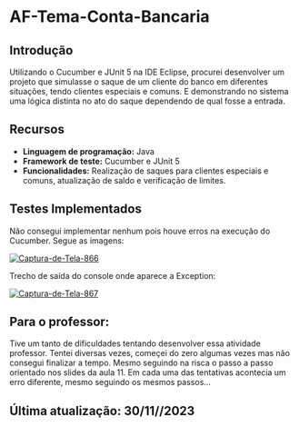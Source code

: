 # AF-Tema-Conta-Bancaria

## Introdução
Utilizando o Cucumber e JUnit 5 na IDE Eclipse, procurei desenvolver um projeto que simulasse o saque de um cliente do banco em diferentes situações, tendo clientes especiais e comuns. E demonstrando no sistema uma lógica distinta no ato do saque dependendo de qual fosse a entrada. 

## Recursos
- **Linguagem de programação:** Java
- **Framework de teste:** Cucumber e JUnit 5
- **Funcionalidades:** Realização de saques para clientes especiais e comuns, atualização de saldo e verificação de limites.

## Testes Implementados
Não consegui implementar nenhum pois houve erros na execução do Cucumber. Segue as imagens:

<a href="https://ibb.co/8KrfnZ6"><img src="https://i.ibb.co/Tv47D3m/Captura-de-Tela-866.png" alt="Captura-de-Tela-866" border="0"></a>

Trecho de saída do console onde aparece a Exception:

<a href="https://ibb.co/dcX123R"><img src="https://i.ibb.co/sPckwDZ/Captura-de-Tela-867.png" alt="Captura-de-Tela-867" border="0"></a>

## Para o professor:
Tive um tanto de dificuldades tentando desenvolver essa atividade professor. Tentei diversas vezes, começei do zero algumas vezes mas não consegui finalizar a tempo. Mesmo seguindo na risca o passo a passo orientado nos slides da aula 11. Em cada uma das tentativas acontecia um erro diferente, mesmo seguindo os mesmos passos...

## Última atualização: 30/11//2023
